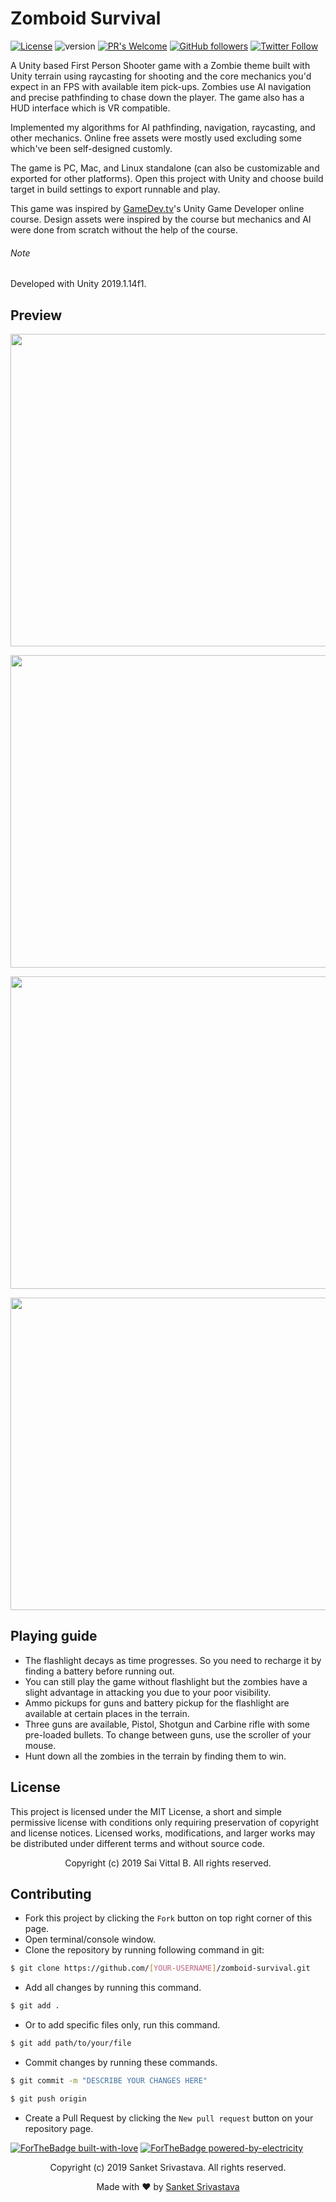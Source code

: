 # Zomboid Survival
[![License](https://img.shields.io/badge/License-MIT-blue.svg)](https://opensource.org/licenses/MIT)
![version](https://img.shields.io/badge/version-dev-brightgreen)
[![PR's Welcome](https://img.shields.io/badge/PRs-welcome-brightgreen.svg?style=flat)](http://makeapullrequest.com) 
[![GitHub followers](https://img.shields.io/github/followers/sanketsrivastava.svg?style=social&label=Follow)](https://github.com/Algo-Sanket?tab=followers) 
[![Twitter Follow](https://img.shields.io/twitter/follow/sanketsrivastava.svg?style=social)](https://x.com/sankets57590607)

A Unity based First Person Shooter game with a Zombie theme built with Unity terrain using raycasting for shooting and the core mechanics you'd expect in an FPS with available item pick-ups. Zombies use AI navigation and precise pathfinding to chase down the player. The game also has a HUD interface which is VR compatible.

Implemented my algorithms for AI pathfinding, navigation, raycasting, and other mechanics. Online free assets were mostly used excluding some which've been self-designed customly.

The game is PC, Mac, and Linux standalone (can also be customizable and exported for other platforms). Open this project with Unity and choose build target in build settings to export runnable and play.

This game was inspired by [GameDev.tv](https://www.gamedev.tv)'s Unity Game Developer online course. Design assets were inspired by the course but mechanics and AI were done from scratch without the help of the course.

###### Note 
Developed with Unity 2019.1.14f1.

## Preview
<p align="center"><img src="https://user-images.githubusercontent.com/36305142/85042545-f6b68400-b1a8-11ea-9cba-ba45960d160a.png" height="500" width="800"></p> 
<p align="center"><img src="https://user-images.githubusercontent.com/36305142/85042562-fae2a180-b1a8-11ea-86f1-9fe527991323.png" height="500" width="800"></p> 
<p align="center"><img src="https://user-images.githubusercontent.com/36305142/85042599-046c0980-b1a9-11ea-932b-6129218351f6.png" height="500" width="800"></p> 
<p align="center"><img src="https://user-images.githubusercontent.com/36305142/85042634-0d5cdb00-b1a9-11ea-9d39-d9e6646b11e1.png" height="500" width="800"></p> 

## Playing guide
- The flashlight decays as time progresses. So you need to recharge it by finding a battery before running out.
- You can still play the game without flashlight but the zombies have a slight advantage in attacking you due to your poor visibility.
- Ammo pickups for guns and battery pickup for the flashlight are available at certain places in the terrain.
- Three guns are available, Pistol, Shotgun and Carbine rifle with some pre-loaded bullets. To change between guns, use the scroller of your mouse.
- Hunt down all the zombies in the terrain by finding them to win.

## License
This project is licensed under the MIT License, a short and simple permissive license with conditions only requiring preservation of copyright and license notices. Licensed works, modifications, and larger works may be distributed under different terms and without source code.

<p align="center"> Copyright (c) 2019 Sai Vittal B. All rights reserved.</p>

## Contributing
- Fork this project by clicking the ```Fork``` button on top right corner of this page.
- Open terminal/console window. 
- Clone the repository by running following command in git:
 ```bash
$ git clone https://github.com/[YOUR-USERNAME]/zomboid-survival.git
```
- Add all changes by running this command.
```bash
$ git add .
```
- Or to add specific files only, run this command.
```bash
$ git add path/to/your/file
```
- Commit changes by running these commands.
```bash
$ git commit -m "DESCRIBE YOUR CHANGES HERE"

$ git push origin
```
- Create a Pull Request by clicking the ```New pull request``` button on your repository page.

[![ForTheBadge built-with-love](http://ForTheBadge.com/images/badges/built-with-love.svg)](https://GitHub.com/saivittalb/) 
[![ForTheBadge powered-by-electricity](http://ForTheBadge.com/images/badges/powered-by-electricity.svg)](http://ForTheBadge.com)

<p align="center"> Copyright (c) 2019 Sanket Srivastava. All rights reserved.</p>
<p align="center"> Made with ❤ by <a href="https://github.com/Algo-Sanket">Sanket Srivastava</a></p>
